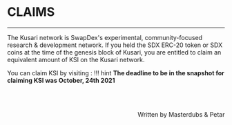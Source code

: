 # <b>CLAIMS</b>
---

The Kusari network is SwapDex's experimental, community-focused research & development network. If you held the SDX ERC-20 token or SDX coins at the time of the genesis block of Kusari, you are entitled to claim an equivalent amount of KSI on the Kusari network.

You can claim KSI by visiting :
!!! hint
    **The deadline to be in the snapshot for claiming KSI was October, 24th 2021**

<br></br>

<p align=right> Written by Masterdubs & Petar </p>

